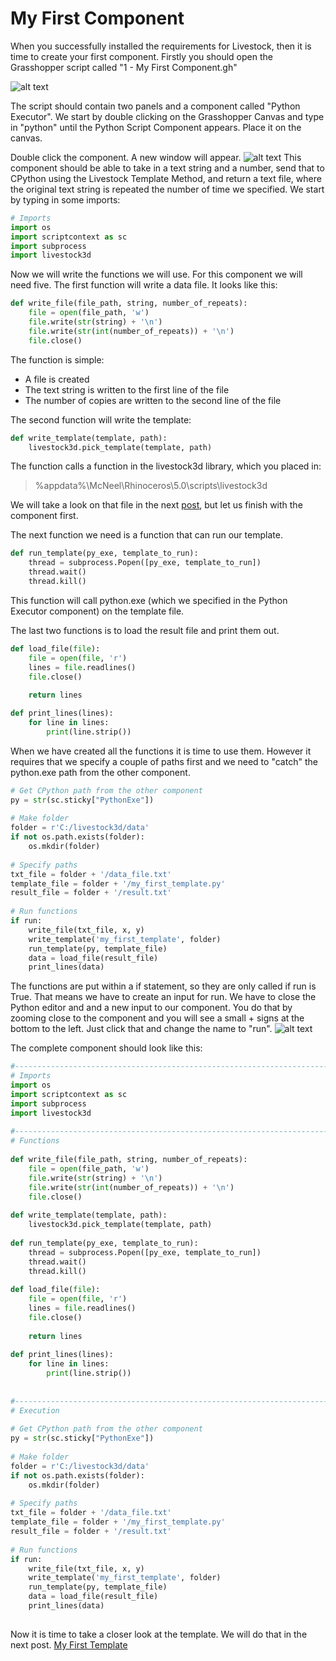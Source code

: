 # My First Component

When you successfully installed the requirements for Livestock, then it is time to create your first component.
Firstly you should open the Grasshopper script called "1 - My First Component.gh"

![alt text](images/first_component_1.png)

The script should contain two panels and a component called "Python Executor".
We start by double clicking on the Grasshopper Canvas and type in "python" until the Python Script Component appears. 
Place it on the canvas.

Double click the component. A new window will appear.
![alt text](images/first_component_3.png)
This component should be able to take in a text string and a number, send that to CPython using the Livestock Template Method,
and return a text file, where the original text string is repeated the number of time we specified.
We start by typing in some imports:

```python
# Imports
import os
import scriptcontext as sc
import subprocess
import livestock3d
```                 

Now we will write the functions we will use. For this component we will need five.
The first function will write a data file. It looks like this:

```python
def write_file(file_path, string, number_of_repeats):
    file = open(file_path, 'w')
    file.write(str(string) + '\n')
    file.write(str(int(number_of_repeats)) + '\n')
    file.close()
```                       

The function is simple:

* A file is created
* The text string is written to the first line of the file
* The number of copies are written to the second line of the file

The second function will write the template:

```python
def write_template(template, path):
    livestock3d.pick_template(template, path)
```             

The function calls a function in the livestock3d library, which you placed in:
> %appdata%\McNeel\Rhinoceros\5.0\scripts\livestock3d

We will take a look on that file in the next [post](first_template.md), but let us finish with the component first.

The next function we need is a function that can run our template.
```python
def run_template(py_exe, template_to_run):
    thread = subprocess.Popen([py_exe, template_to_run])
    thread.wait()
    thread.kill()
```               

This function will call python.exe (which we specified in the Python Executor component) on the template file.

The last two functions is to load the result file and print them out.
```python
def load_file(file):
    file = open(file, 'r')
    lines = file.readlines()
    file.close()
    
    return lines

def print_lines(lines):
    for line in lines:
        print(line.strip())
```   

When we have created all the functions it is time to use them. However it requires that we specify a couple of paths first
and we need to "catch" the python.exe path from the other component.        
```python
# Get CPython path from the other component
py = str(sc.sticky["PythonExe"])
 
# Make folder
folder = r'C:/livestock3d/data'
if not os.path.exists(folder):
    os.mkdir(folder)
 
# Specify paths 
txt_file = folder + '/data_file.txt'
template_file = folder + '/my_first_template.py'
result_file = folder + '/result.txt'
 
# Run functions
if run:
    write_file(txt_file, x, y)
    write_template('my_first_template', folder)
    run_template(py, template_file)
    data = load_file(result_file)
    print_lines(data)  
```               

The functions are put within a if statement, so they are only called if run is True. That means we have to create
an input for run. We have to close the Python editor and and a new input to our component.
You do that by zooming close to the component and you will see a small + signs at the bottom to the left.
Just click that and change the name to "run".
![alt text](images/first_component_4.png)

The complete component should look like this:

```python
#------------------------------------------------------------------------------#
# Imports
import os
import scriptcontext as sc
import subprocess
import livestock3d
 
#------------------------------------------------------------------------------#
# Functions
 
def write_file(file_path, string, number_of_repeats):
    file = open(file_path, 'w')
    file.write(str(string) + '\n')
    file.write(str(int(number_of_repeats)) + '\n')
    file.close()
 
def write_template(template, path):
    livestock3d.pick_template(template, path)
 
def run_template(py_exe, template_to_run):
    thread = subprocess.Popen([py_exe, template_to_run])
    thread.wait()
    thread.kill()
    
def load_file(file):
    file = open(file, 'r')
    lines = file.readlines()
    file.close()
    
    return lines
 
def print_lines(lines):
    for line in lines:
        print(line.strip())
        
        
#------------------------------------------------------------------------------#
# Execution
 
# Get CPython path from the other component
py = str(sc.sticky["PythonExe"])
 
# Make folder
folder = r'C:/livestock3d/data'
if not os.path.exists(folder):
    os.mkdir(folder)
 
# Specify paths 
txt_file = folder + '/data_file.txt'
template_file = folder + '/my_first_template.py'
result_file = folder + '/result.txt'
 
# Run functions
if run:
    write_file(txt_file, x, y)
    write_template('my_first_template', folder)
    run_template(py, template_file)
    data = load_file(result_file)
    print_lines(data)
     
```                          

Now it is time to take a closer look at the template. We will do that in the next post.
[My First Template](first_template.md)